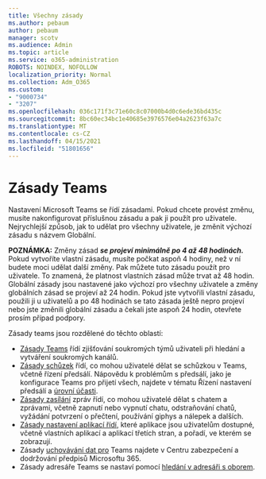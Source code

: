 ```yaml
---
title: Všechny zásady
ms.author: pebaum
author: pebaum
manager: scotv
ms.audience: Admin
ms.topic: article
ms.service: o365-administration
ROBOTS: NOINDEX, NOFOLLOW
localization_priority: Normal
ms.collection: Adm_O365
ms.custom:
- "9000734"
- "3207"
ms.openlocfilehash: 036c171f3c71e60c8c07000b4d0c6ede36bd435c
ms.sourcegitcommit: 8bc60ec34bc1e40685e3976576e04a2623f63a7c
ms.translationtype: MT
ms.contentlocale: cs-CZ
ms.lasthandoff: 04/15/2021
ms.locfileid: "51801656"
---
```

# <a name="teams-policies"></a>Zásady Teams

Nastavení Microsoft Teams se řídí zásadami. Pokud chcete provést změnu, musíte nakonfigurovat příslušnou zásadu a pak ji použít pro uživatele. Nejrychlejší způsob, jak to udělat pro všechny uživatele, je změnit výchozí zásadu s názvem Globální. 

**POZNÁMKA:** Změny zásad **_se projeví minimálně po 4 až 48 hodinách._** Pokud vytvoříte vlastní zásadu, musíte počkat aspoň 4 hodiny, než v ní budete moci udělat další změny. Pak můžete tuto zásadu použít pro uživatele. To znamená, že platnost vlastních zásad může trvat až 48 hodin. Globální zásady jsou nastavené jako výchozí pro všechny uživatele a změny globálních zásad se projeví až 24 hodin. Pokud jste vytvořili vlastní zásadu, použili ji u uživatelů a po 48 hodinách se tato zásada ještě nepro projeví nebo jste změnili globální zásadu a čekali jste aspoň 24 hodin, otevřete prosím případ podpory.

Zásady teams jsou rozdělené do těchto oblastí:

- [Zásady Teams](https://docs.microsoft.com/MicrosoftTeams/teams-policies) řídí zjišťování soukromých týmů uživateli při hledání a vytváření soukromých kanálů.  
- [Zásady schůzek](https://docs.microsoft.com/microsoftteams/meeting-policies-in-teams) řídí, co mohou uživatelé dělat se schůzkou v Teams, včetně řízení předsálí. Nápovědu k problémům s předsálí, jako je konfigurace Teams pro přijetí všech, najdete v tématu Řízení nastavení předsálí a [úrovní účasti](https://docs.microsoft.com/alchemyinsights/bypass-lobby).
- [Zásady zasílání](https://docs.microsoft.com/microsoftteams/messaging-policies-in-teams) zpráv řídí, co mohou uživatelé dělat s chatem a zprávami, včetně zapnutí nebo vypnutí chatu, odstraňování chatů, vyžádání potvrzení o přečtení, používání giphys a nálepek a dalších.
- [Zásady nastavení aplikací řídí,](https://docs.microsoft.com/MicrosoftTeams/teams-app-setup-policies) které aplikace jsou uživatelům dostupné, včetně vlastních aplikací a aplikací třetích stran, a pořadí, ve kterém se zobrazují.  
- Zásady [uchovávání dat pro](https://docs.microsoft.com/microsoftteams/retention-policies) Teams najdete v Centru zabezpečení a dodržování předpisů Microsoftu 365.
- Zásady adresáře Teams se nastaví pomocí [hledání v adresáři s oborem](https://docs.microsoft.com/MicrosoftTeams/teams-scoped-directory-search).